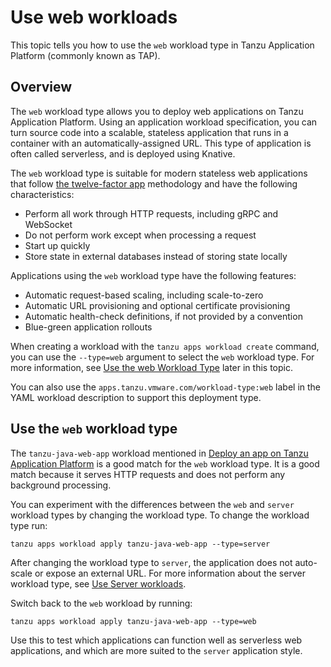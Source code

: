 # Use web workloads

This topic tells you how to use the `web` workload type in Tanzu Application Platform
(commonly known as TAP).

## <a id="overview"></a> Overview

The `web` workload type allows you to deploy web applications on Tanzu Application Platform.
Using an application workload specification, you can turn source code into a scalable, stateless
application that runs in a container with an automatically-assigned URL.
This type of application is often called serverless, and is deployed using Knative.

The `web` workload type is suitable for modern stateless web applications that follow
[the twelve-factor app](https://12factor.net) methodology and have the following characteristics:

- Perform all work through HTTP requests, including gRPC and WebSocket
- Do not perform work except when processing a request
- Start up quickly
- Store state in external databases instead of storing state locally

Applications using the `web` workload type have the following features:

- Automatic request-based scaling, including scale-to-zero
- Automatic URL provisioning and optional certificate provisioning
- Automatic health-check definitions, if not provided by a convention
- Blue-green application rollouts

When creating a workload with the `tanzu apps workload create` command, you can use the `--type=web`
argument to select the `web` workload type. For more information, see
[Use the web Workload Type](#using) later in this topic.

You can also use the `apps.tanzu.vmware.com/workload-type:web` label in the YAML workload description
to support this deployment type.

## <a id="using"></a> Use the `web` workload type

The `tanzu-java-web-app` workload mentioned in
[Deploy an app on Tanzu Application Platform](../getting-started/deploy-first-app.hbs.md) is a
good match for the `web` workload type. It is a good match because it serves HTTP requests and does
not perform any background processing.

You can experiment with the differences between the `web` and `server` workload types by changing
the workload type. To change the workload type run:

```console
tanzu apps workload apply tanzu-java-web-app --type=server
```

After changing the workload type to `server`, the application does not auto-scale or expose an
external URL. For more information about the server workload type, see
[Use Server workloads](server.hbs.md).

Switch back to the `web` workload by running:

```console
tanzu apps workload apply tanzu-java-web-app --type=web
```

Use this to test which applications can function well as serverless web applications, and which are
more suited to the `server` application style.
